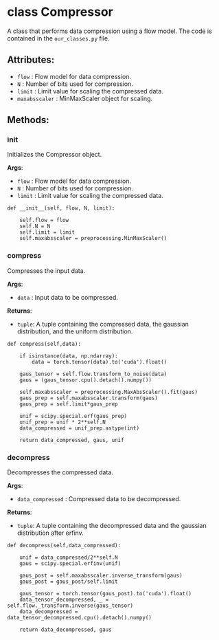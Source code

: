 # class **Compressor**
A class that performs data compression using a flow model.
The code is contained in the `our_classes.py` file.
## Attributes:

* `flow` : Flow model for data compression.
* `N` : Number of bits used for compression.
* `limit` : Limit value for scaling the compressed data.
* `maxabsscaler` : MinMaxScaler object for scaling.


## Methods:

### **__init__**
Initializes the Compressor object.

**Args**:
* `flow` : Flow model for data compression.
* `N` : Number of bits used for compression.
* `limit` : Limit value for scaling the compressed data.

```
def __init__(self, flow, N, limit):

    self.flow = flow
    self.N = N
    self.limit = limit
    self.maxabsscaler = preprocessing.MinMaxScaler()
```


### **compress**
Compresses the input data.

**Args**:
* `data` : Input data to be compressed.

**Returns**:
* `tuple`: A tuple containing the compressed data, the gaussian distribution, and the uniform distribution.

```
def compress(self,data):
        
    if isinstance(data, np.ndarray):
        data = torch.tensor(data).to('cuda').float()
    
    gaus_tensor = self.flow.transform_to_noise(data)
    gaus = (gaus_tensor.cpu().detach().numpy())

    self.maxabsscaler = preprocessing.MaxAbsScaler().fit(gaus)
    gaus_prep = self.maxabsscaler.transform(gaus)
    gaus_prep = self.limit*gaus_prep

    unif = scipy.special.erf(gaus_prep)
    unif_prep = unif * 2**self.N
    data_compressed = unif_prep.astype(int)

    return data_compressed, gaus, unif
```


### **decompress**
Decompresses the compressed data.

**Args**:
* `data_compressed` : Compressed data to be decompressed.

**Returns**:
* `tuple`: A tuple containing the decompressed data and the gaussian distribution after erfinv.

```
def decompress(self,data_compressed):

    unif = data_compressed/2**self.N
    gaus = scipy.special.erfinv(unif)

    gaus_post = self.maxabsscaler.inverse_transform(gaus)
    gaus_post = gaus_post/self.limit

    gaus_tensor = torch.tensor(gaus_post).to('cuda').float()
    data_tensor_decompressed, _ = self.flow._transform.inverse(gaus_tensor)
    data_decompressed = data_tensor_decompressed.cpu().detach().numpy()

    return data_decompressed, gaus
```
